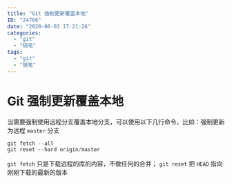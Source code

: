 ```yaml
---
title: "Git 强制更新覆盖本地"
ID: "24766"
date: "2020-06-03 17:21:26"
categories: 
  - "git"
  - "随笔"
tags: 
  - "git"
  - "随笔"
---
```


# Git 强制更新覆盖本地

当需要强制使用远程分支覆盖本地分支，可以使用以下几行命令，比如：强制更新为远程 `master` 分支

``` js 
git fetch --all
git reset --hard origin/master
```

`git fetch` 只是下载远程的库的内容，不做任何的合并； `git reset` 把 `HEAD` 指向刚刚下载的最新的版本
